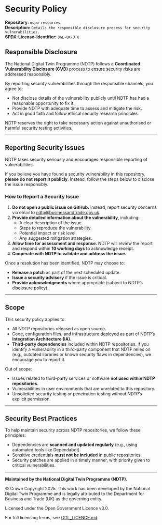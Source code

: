 # Security Policy

**Repository:** `ospo-resources`  
**Description:** `Details the responsible disclosure process for security vulnerabilities.`  
**SPDX-License-Identifier:** `OGL-UK-3.0`  

## Responsible Disclosure 

The National Digital Twin Programme (NDTP) follows a **Coordinated Vulnerability Disclosure (CVD)** process to ensure security risks are addressed responsibly. 

By reporting security vulnerabilities through the responsible channels, you agree to: 
- Not disclose details of the vulnerability publicly until NDTP has had a reasonable opportunity to fix it. 
- Provide NDTP with adequate time to assess and mitigate the risk. 
- Act in good faith and follow ethical security research principles. 

NDTP reserves the right to take necessary action against unauthorised or harmful security testing activities. 

---

## Reporting Security Issues 

NDTP takes security seriously and encourages responsible reporting of vulnerabilities. 

If you believe you have found a security vulnerability in this repository, **please do not report it publicly**. Instead, follow the steps below to disclose the issue responsibly. 

### **How to Report a Security Issue** 

1. **Do not open a public issue on GitHub.** Instead, report security concerns via email to ndtp@businessandtrade.gov.uk. 
2. **Provide detailed information about the vulnerability**, including: 
   - A clear description of the issue. 
   - Steps to reproduce the vulnerability. 
   - Potential impact or risk level. 
   - Any suggested mitigation strategies. 
3. **Allow time for assessment and response.** NDTP will review the report and respond within **10 working days** to acknowledge receipt. 
4. **Cooperate with NDTP to validate and address the issue.** 

Once a resolution has been identified, NDTP may choose to: 
   - **Release a patch** as part of the next scheduled update. 
   - **Issue a security advisory** if the issue is critical. 
   - **Provide acknowledgments** where appropriate (subject to NDTP’s disclosure policy). 

---

## Scope 

This security policy applies to: 
- All NDTP repositories released as open source. 
- Code, configuration files, and infrastructure deployed as part of NDTP’s **Integration Architecture (IA)**. 
- **Third-party dependencies** included within NDTP repositories. If you identify a vulnerability in a third-party component that NDTP relies on (e.g., outdated libraries or known security flaws in dependencies), we encourage you to report it. 

Out of scope: 
- Issues related to third-party services or software **not used within NDTP repositories**. 
- Vulnerabilities in user environments that are unrelated to this repository. 
- Unsolicited security testing or penetration testing without NDTP’s explicit permission. 

---

## Security Best Practices 

To help maintain security across NDTP repositories, we follow these principles: 
- Dependencies are **scanned and updated regularly** (e.g., using automated tools like Dependabot). 
- Sensitive credentials **must not be included** in public repositories. 
- Security patches are applied in a timely manner, with priority given to critical vulnerabilities. 

---

**Maintained by the National Digital Twin Programme (NDTP).** 

© Crown Copyright 2025. This work has been developed by the National Digital Twin Programme and is legally attributed to the Department for Business and Trade (UK) as the governing entity.

Licensed under the Open Government Licence v3.0.

For full licensing terms, see [OGL_LICENCE.md](./OGL_LICENCE.md). 